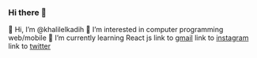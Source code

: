 ### Hi there 👋

<!--
**khalilkadih/khalilkadih** is a ✨ _special_ ✨ repository because its `README.md` (this file) appears on your GitHub profile.

Here are some ideas to get you started:

- 🔭 I’m currently working on ...
- 🌱 I’m currently learning ...
- 👯 I’m looking to collaborate on ...
- 🤔 I’m looking for help with ...
- 💬 Ask me about ...
- 📫 How to reach me: ...
- 😄 Pronouns: ...
- ⚡ Fun fact: ...
-->

👋 Hi, I’m @khalilelkadih
👀 I’m interested in computer programming web/mobile
🌱 I’m currently learning React js
link to [gmail](khalil94elkadih@gmail.com)
link to [instagram](elkadih94)
link to [twitter](https://twitter.com/elkadih_k)
